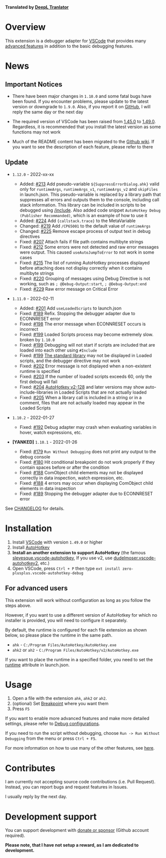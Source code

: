 **Translated by [DeepL Tranlator](https://www.deepl.com/translator)**

# Overview
This extension is a debugger adapter for [VSCode](https://code.visualstudio.com/) that provides many [advanced features](https://github.com/zero-plusplus/vscode-autohotkey-debug/wiki/Features) in addition to the basic debugging features.

# News
## Important Notices
* There have been major changes in `1.10.0` and some fatal bugs have been found. If you encounter problems, please update to the latest version or downgrade to `1.9.0`. Also, if you report it on [GitHub](https://github.com/zero-plusplus/vscode-autohotkey-debug/issues), I will reply the same day or the next day

* The required version of VSCode has been raised from [1.45.0](https://code.visualstudio.com/updates/v1_45) to [1.49.0](https://code.visualstudio.com/updates/v1_49). Regardless, it is recommended that you install the latest version as some functions may not work

* Much of the README content has been migrated to the [Github wiki](https://github.com/zero-plusplus/vscode-autohotkey-debug/wiki). If you want to see the description of each feature, please refer to there

## Update
* `1.12.0` - 2022-xx-xx
    * Added: [#213](https://github.com/zero-plusplus/vscode-autohotkey-debug/issues/213) Add pseudo-variable `${SuppressErrorDialog.ahk}` valid only for `runtimeArgs`, `runtimeArgs_v1`, `runtimeArgs_v2` and `skipFiles` in launch.json. This pseudo-variable is replaced by a library path that suppresses all errors and outputs them to the console, including call stack information. This library can be included in scripts to be debugged using [/include](https://www.autohotkey.com/docs/Scripts.htm#SlashInclude). Also added code snippet `AutoHotkey Debug (Publisher Recommanded)`, which is an example of how to use it
    * Added: [#224](https://github.com/zero-plusplus/vscode-autohotkey-debug/issues/224) Add `{callstack.trace}` to the MetaVariable
    * Changed: [#219](https://github.com/zero-plusplus/vscode-autohotkey-debug/issues/219) Add `/CP65001` to the default value of `runtimeArgs`
    * Changed: [#225](https://github.com/zero-plusplus/vscode-autohotkey-debug/issues/225) Remove escape process of output text in debug directives
    * Fixed: [#207](https://github.com/zero-plusplus/vscode-autohotkey-debug/issues/207) Attach fails if file path contains multibyte strings
    * Fixed: [#212](https://github.com/zero-plusplus/vscode-autohotkey-debug/issues/212) Some errors were not detected and raw error messages were output. This caused `useAutoJumpToError` to not work in some cases
    * Fixed: [#215](https://github.com/zero-plusplus/vscode-autohotkey-debug/issues/215) The list of running AutoHotkey processes displayed before attaching does not display correctly when it contains multibyte strings
    * Fixed: [#220](https://github.com/zero-plusplus/vscode-autohotkey-debug/issues/220) Grouping of messages using Debug Directive is not working, such as `; @Debug-Output:start`, `; @Debug-Output:end`
    * Fixed: [#229](https://github.com/zero-plusplus/vscode-autohotkey-debug/issues/229) Raw error message on Critical Error

* `1.11.0` - 2022-02-11
    * Added: [#201](https://github.com/zero-plusplus/vscode-autohotkey-debug/issues/201) Add `useLoadedScripts` to launch.json
    * Fixed: [#189](https://github.com/zero-plusplus/vscode-autohotkey-debug/issues/189) Refix. Stopping the debugger adapter due to ECONNRESET error
    * Fixed: [#198](https://github.com/zero-plusplus/vscode-autohotkey-debug/issues/198) The error message when ECONNRESET occurs is incorrect
    * Fixed: [#199](https://github.com/zero-plusplus/vscode-autohotkey-debug/issues/199) Loaded Scripts process may become extremely slow. broken by `1.10.0`
    * Fixed: [#199](https://github.com/zero-plusplus/vscode-autohotkey-debug/issues/199) Debugging will not start if scripts are included that are loaded into each other using `#Include`
    * Fixed: [#199](https://github.com/zero-plusplus/vscode-autohotkey-debug/issues/199) [The standard library](https://www.autohotkey.com/docs/Functions.htm#lib) may not be displayed in Loaded scripts, and the debugger directive may not work
    * Fixed: [#202](https://github.com/zero-plusplus/vscode-autohotkey-debug/issues/202) Error message is not displayed when a non-existent runtime is specified
    * Fixed: [#203](https://github.com/zero-plusplus/vscode-autohotkey-debug/issues/203) If the number of loaded scripts exceeds 60, only the first debug will fail
    * Fixed: [#204](https://github.com/zero-plusplus/vscode-autohotkey-debug/issues/204) [AutoHotkey v2-128](https://www.autohotkey.com/boards/viewtopic.php?f=37&t=2120&sid=e7d43fe09e912b95ab2d1747a47f8bad&start=80#p385995) and later versions may show auto-include-libraries in Loaded Scripts that are not actually loaded
    * Fixed: [#205](https://github.com/zero-plusplus/vscode-autohotkey-debug/issues/205) When a library call is included in a string or in a comment, files that are not actually loaded may appear in the Loaded Scripts

* `1.10.2` - 2022-01-27
    * Fixed: [#192](https://github.com/zero-plusplus/vscode-autohotkey-debug/issues/192) Debug adapter may crash when evaluating variables in hover, watch expressions, etc.

* **[YANKED]** `1.10.1` - 2022-01-26
    * Fixed: [#179](https://github.com/zero-plusplus/vscode-autohotkey-debug/issues/179) `Run Without Debugging` does not print any output to the debug console
    * Fixed: [#180](https://github.com/zero-plusplus/vscode-autohotkey-debug/issues/180) Hit conditional breakpoint do not work properly if they contain spaces before or after the condition
    * Fixed: [#188](https://github.com/zero-plusplus/vscode-autohotkey-debug/issues/188) ComObject child elements may not be displayed correctly in data inspection, watch expression, etc.
    * Fixed: [#188](https://github.com/zero-plusplus/vscode-autohotkey-debug/issues/188) 4 errors may occur when displaying ComObject child elements in data inspection
    * Fixed: [#189](https://github.com/zero-plusplus/vscode-autohotkey-debug/issues/189) Stopping the debugger adapter due to ECONNRESET error

See [CHANGELOG](CHANGELOG.md) for details.

# Installation
1. Install [VSCode](https://code.visualstudio.com/) with version `1.49.0` or higher
2. Install [AutoHotkey](https://www.autohotkey.com/)
3. **Install an another extension to support AutoHotkey** (the famous [slevesque.vscode-autohotkey](https://marketplace.visualstudio.com/items?itemName=slevesque.vscode-autohotkey), If you use v2, use [dudelmoser.vscode-autohotkey2](https://marketplace.visualstudio.com/items?itemName=dudelmoser.vscode-autohotkey2), etc.)
4. Open VSCode, press `Ctrl + P` then type `ext install zero-plusplus.vscode-autohotkey-debug`

## For advanced users
This extension will work without configuration as long as you follow the steps above.

However, if you want to use a different version of AutoHotkey for which no installer is provided, you will need to configure it separately.

By default, the runtime is configured for each file extension as shown below, so please place the runtime in the same path.
* `ahk` - `C:/Program Files/AutoHotkey/AutoHotkey.exe`
* `ahk2` or `ah2` - `C:/Program Files/AutoHotkey/v2/AutoHotkey.exe`

If you want to place the runtime in a specified folder, you need to set the [runtime](https://github.com/zero-plusplus/vscode-autohotkey-debug/wiki/Launch-Mode) attribute in launch.json.

# Usage
1. Open a file with the extension `ahk`, `ahk2` or `ah2`.
2. (optional) Set [Breakpoint](https://github.com/zero-plusplus/vscode-autohotkey-debug/wiki/Breakpoint) where you want them
3. Press `F5`

If you want to enable more advanced features and make more detailed settings, please refer to [Debug configurations](https://github.com/zero-plusplus/vscode-autohotkey-debug/wiki/Debug-configurations).

If you need to run the script without debugging, choose `Run -> Run Without Debugging` from the menu or press `Ctrl + F5`.

For more information on how to use many of the other features, see [here](https://github.com/zero-plusplus/vscode-autohotkey-debug/wiki).

# Contributes
I am currently not accepting source code contributions (i.e. Pull Request). Instead, you can report bugs and request features in Issues.

I usually reply by the next day.

# Development support
You can support development with [donate or sponsor](https://github.com/sponsors/zero-plusplus) (Github account required).

**Please note, that I have not setup a reward, as I am dedicated to development.**